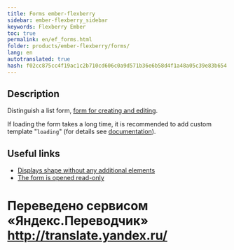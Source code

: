 ```yaml
--- 
title: Forms ember-flexberry 
sidebar: ember-flexberry_sidebar 
keywords: Flexberry Ember 
toc: true 
permalink: en/ef_forms.html 
folder: products/ember-flexberry/forms/ 
lang: en 
autotranslated: true 
hash: f02cc875cc4f19ac1c2b710cd606c0a9d571b36e6b58d4f1a48a05c39e83b654 
--- 
```


## Description 

Distinguish a list form, [form for creating and editing](ef_edit-form.html). 

If loading the form takes a long time, it is recommended to add custom template "`loading`" (for details see [documentation](https://guides.emberjs.com/v2.4.0/routing/loading-and-error-substates)). 

## Useful links 

* [Displays shape without any additional elements](ef_show-ember-form-in-frame.html) 
* [The form is opened read-only](ef_read-only-form.html) 



 # Переведено сервисом «Яндекс.Переводчик» http://translate.yandex.ru/